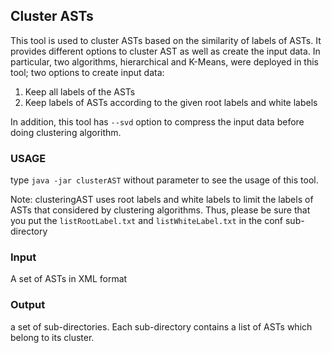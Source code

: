 ## Cluster ASTs ##
This tool is used to cluster ASTs based on the similarity of labels of ASTs.
It provides different options to cluster AST as well as create the input data.
In particular, two algorithms, hierarchical and K-Means, were deployed in this tool; two options to create input data: 
1. Keep all labels of the ASTs
2. Keep labels of ASTs according to the given root labels and white labels

In addition, this tool has `--svd` option to compress the input data before doing clustering algorithm. 

### USAGE ###

type `java -jar clusterAST` without parameter to see the usage of this tool.


Note: clusteringAST uses root labels and white labels to limit the labels of ASTs that considered by clustering algorithms. Thus, please be sure that you put the `listRootLabel.txt` and `listWhiteLabel.txt` in the conf sub-directory

### Input ###
A set of ASTs in XML format

### Output ###
a set of sub-directories. Each sub-directory contains a list of ASTs which belong to its cluster.